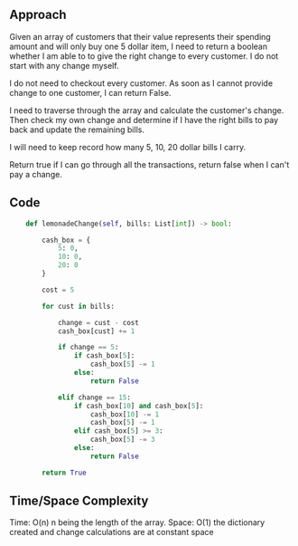 ## Approach
Given an array of customers that their value represents their spending amount and will only buy one 5 dollar item, I need to return a boolean whether I am able to to give the right change to every customer. I do not start with any change myself.

I do not need to checkout every customer. As soon as I cannot provide change to one customer, I can return False.

I need to traverse through the array and calculate the customer's change. Then check my own change and determine if I have the right bills to pay back and update the remaining bills.

I will need to keep record how many 5, 10, 20 dollar bills I carry.

Return true if I can go through all the transactions, return false when I can't pay a change.

## Code
``` python
    def lemonadeChange(self, bills: List[int]) -> bool:

        cash_box = {
            5: 0,
            10: 0,
            20: 0
        }

        cost = 5

        for cust in bills:

            change = cust - cost
            cash_box[cust] += 1

            if change == 5:
                if cash_box[5]:
                    cash_box[5] -= 1
                else:
                    return False

            elif change == 15:
                if cash_box[10] and cash_box[5]:
                    cash_box[10] -= 1
                    cash_box[5] -= 1
                elif cash_box[5] >= 3:
                    cash_box[5] -= 3
                else:
                    return False

        return True
```

## Time/Space Complexity
Time: O(n) n being the length of the array.
Space: O(1) the dictionary created and change calculations are at constant space
